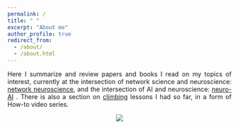```yaml
---
permalink: /
title: " "
excerpt: "About me"
author_profile: true
redirect_from: 
  - /about/
  - /about.html
---
```

<p align="justify"> Here I summarize and review papers and books I read on my topics of interest, currently at the intersection of network science and neuroscience: <a href="https://zahramor.github.io/netneuro/">network neuroscience</a>, and the intersection of AI and neuroscience: <a href="https://zahramor.github.io/neuroai/">neuro-AI</a> . There is also a section on <a href="https://zahramor.github.io/climbing/">climbing</a> lessons I had so  far, in a form of How-to video series.</p>
<p align="center"><img align="center" src="https://zahramor.github.io/images/intersection.png"></p>
